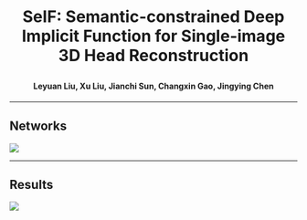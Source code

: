 # <p align="center">SeIF: Semantic-constrained Deep Implicit Function for Single-image 3D Head Reconstruction</p>
#### <p align="center">Leyuan Liu, Xu Liu, Jianchi Sun, Changxin Gao, Jingying Chen</p>
***
## Networks
![](https://github.com/starVisionTeam/SeIF/blob/master/lib/data/network.png)
***
## Results
![](https://github.com/starVisionTeam/SeIF/blob/master/lib/data/2.gif)

